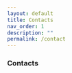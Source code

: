 ```yaml
---
layout: default
title: Contacts
nav_order: 1
description: ""
permalink: /contact
---
```


<div class="p-5">
    <h3>Contacts</h3>
    <br>

</div>
